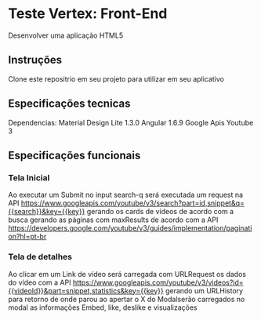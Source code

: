 # Teste Vertex: Front-End
Desenvolver uma aplicação HTML5

## Instruções
Clone este repositrio em seu projeto para utilizar em seu aplicativo

## Especificações tecnicas
Dependencias:
Material Design Lite 1.3.0
Angular 1.6.9
Google Apis Youtube 3

## Especificações funcionais
### Tela Inicial
Ao executar um Submit no input search-q 
será executada um request na API 
https://www.googleapis.com/youtube/v3/search?part=id,snippet&q={{search}}&key={{key}}
gerando os cards de vídeos de acordo com a busca
gerando as páginas com maxResults de acordo com a API
https://developers.google.com/youtube/v3/guides/implementation/pagination?hl=pt-br

### Tela de detalhes
Ao clicar em um Link de vídeo será carregada com URLRequest os dados do vídeo com a API
https://www.googleapis.com/youtube/v3/videos?id={{videoId}}&part=snippet,statistics&key={{key}}
gerando um URLHistory para retorno de onde parou ao apertar o X do Modalserão carregados no modal as informações
Embed, like, deslike e visualizações